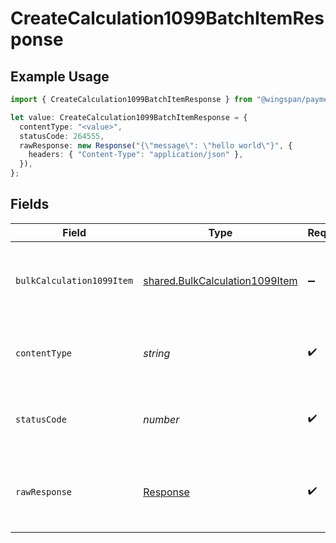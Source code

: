 # CreateCalculation1099BatchItemResponse

## Example Usage

```typescript
import { CreateCalculation1099BatchItemResponse } from "@wingspan/payments/sdk/models/operations";

let value: CreateCalculation1099BatchItemResponse = {
  contentType: "<value>",
  statusCode: 264555,
  rawResponse: new Response("{\"message\": \"hello world\"}", {
    headers: { "Content-Type": "application/json" },
  }),
};
```

## Fields

| Field                                                                                   | Type                                                                                    | Required                                                                                | Description                                                                             |
| --------------------------------------------------------------------------------------- | --------------------------------------------------------------------------------------- | --------------------------------------------------------------------------------------- | --------------------------------------------------------------------------------------- |
| `bulkCalculation1099Item`                                                               | [shared.BulkCalculation1099Item](../../../sdk/models/shared/bulkcalculation1099item.md) | :heavy_minus_sign:                                                                      | An item that will be converted into a calculation 1099                                  |
| `contentType`                                                                           | *string*                                                                                | :heavy_check_mark:                                                                      | HTTP response content type for this operation                                           |
| `statusCode`                                                                            | *number*                                                                                | :heavy_check_mark:                                                                      | HTTP response status code for this operation                                            |
| `rawResponse`                                                                           | [Response](https://developer.mozilla.org/en-US/docs/Web/API/Response)                   | :heavy_check_mark:                                                                      | Raw HTTP response; suitable for custom response parsing                                 |